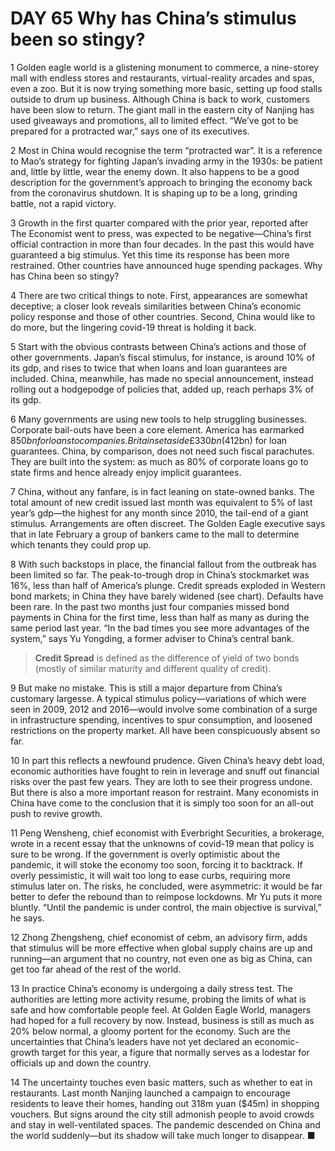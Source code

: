 # DAY 65 Why has China’s stimulus been so stingy?
1 Golden eagle world is a glistening monument to commerce, a nine-storey mall with endless stores and restaurants, virtual-reality arcades and spas, even a zoo. But it is now trying something more basic, setting up food stalls outside to drum up business. Although China is back to work, customers have been slow to return. The giant mall in the eastern city of Nanjing has used giveaways and promotions, all to limited effect. “We’ve got to be prepared for a protracted war,” says one of its executives.

2 Most in China would recognise the term “protracted war”. It is a reference to Mao’s strategy for fighting Japan’s invading army in the 1930s: be patient and, little by little, wear the enemy down. It also happens to be a good description for the government’s approach to bringing the economy back from the coronavirus shutdown. It is shaping up to be a long, grinding battle, not a rapid victory.

3 Growth in the first quarter compared with the prior year, reported after The Economist went to press, was expected to be negative—China’s first official contraction in more than four decades. In the past this would have guaranteed a big stimulus. Yet this time its response has been more restrained. Other countries have announced huge spending packages. Why has China been so stingy?

4 There are two critical things to note. First, appearances are somewhat deceptive; a closer look reveals similarities between China’s economic policy response and those of other countries. Second, China would like to do more, but the lingering covid-19 threat is holding it back.

5 Start with the obvious contrasts between China’s actions and those of other governments. Japan’s fiscal stimulus, for instance, is around 10% of its gdp, and rises to twice that when loans and loan guarantees are included. China, meanwhile, has made no special announcement, instead rolling out a hodgepodge of policies that, added up, reach perhaps 3% of its gdp.

6 Many governments are using new tools to help struggling businesses. Corporate bail-outs have been a core element. America has earmarked $850bn for loans to companies. Britain set aside £330bn ($412bn) for loan guarantees. China, by comparison, does not need such fiscal parachutes. They are built into the system: as much as 80% of corporate loans go to state firms and hence already enjoy implicit guarantees.

7 China, without any fanfare, is in fact leaning on state-owned banks. The total amount of new credit issued last month was equivalent to 5% of last year’s gdp—the highest for any month since 2010, the tail-end of a giant stimulus. Arrangements are often discreet. The Golden Eagle executive says that in late February a group of bankers came to the mall to determine which tenants they could prop up.

8 With such backstops in place, the financial fallout from the outbreak has been limited so far. The peak-to-trough drop in China’s stockmarket was 16%, less than half of America’s plunge. Credit spreads exploded in Western bond markets; in China they have barely widened (see chart). Defaults have been rare. In the past two months just four companies missed bond payments in China for the first time, less than half as many as during the same period last year. “In the bad times you see more advantages of the system,” says Yu Yongding, a former adviser to China’s central bank.

> **Credit Spread** is defined as the difference of yield of two bonds (mostly of similar maturity and different quality of credit).
>

9 But make no mistake. This is still a major departure from China’s customary largesse. A typical stimulus policy—variations of which were seen in 2009, 2012 and 2016—would involve some combination of a surge in infrastructure spending, incentives to spur consumption, and loosened restrictions on the property market. All have been conspicuously absent so far.

10 In part this reflects a newfound prudence. Given China’s heavy debt load, economic authorities have fought to rein in leverage and snuff out financial risks over the past few years. They are loth to see their progress undone. But there is also a more important reason for restraint. Many economists in China have come to the conclusion that it is simply too soon for an all-out push to revive growth.

11 Peng Wensheng, chief economist with Everbright Securities, a brokerage, wrote in a recent essay that the unknowns of covid-19 mean that policy is sure to be wrong. If the government is overly optimistic about the pandemic, it will stoke the economy too soon, forcing it to backtrack. If overly pessimistic, it will wait too long to ease curbs, requiring more stimulus later on. The risks, he concluded, were asymmetric: it would be far better to defer the rebound than to reimpose lockdowns. Mr Yu puts it more bluntly. “Until the pandemic is under control, the main objective is survival,” he says.

12 Zhong Zhengsheng, chief economist of cebm, an advisory firm, adds that stimulus will be more effective when global supply chains are up and running—an argument that no country, not even one as big as China, can get too far ahead of the rest of the world.

13 In practice China’s economy is undergoing a daily stress test. The authorities are letting more activity resume, probing the limits of what is safe and how comfortable people feel. At Golden Eagle World, managers had hoped for a full recovery by now. Instead, business is still as much as 20% below normal, a gloomy portent for the economy. Such are the uncertainties that China’s leaders have not yet declared an economic-growth target for this year, a figure that normally serves as a lodestar for officials up and down the country.

14 The uncertainty touches even basic matters, such as whether to eat in restaurants. Last month Nanjing launched a campaign to encourage residents to leave their homes, handing out 318m yuan ($45m) in shopping vouchers. But signs around the city still admonish people to avoid crowds and stay in well-ventilated spaces. The pandemic descended on China and the world suddenly—but its shadow will take much longer to disappear. ■

